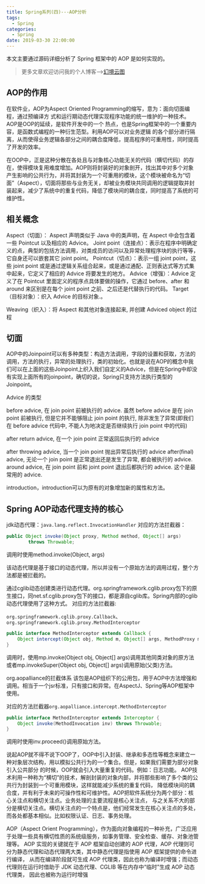 ```yaml
---
title: Spring系列(四)---AOP分析
tags:
  - Spring
categories:
  - Spring
date: 2019-03-30 22:00:00
---
```


本文主要通过源码详细分析了 Spring 框架中的 AOP 是如何实现的。

<!--more-->

> 更多文章欢迎访问我的个人博客-->[幻境云图](https://www.lixueduan.com/)

## AOP的作用

在软件业，AOP为Aspect Oriented Programming的缩写，意为：面向切面编程，通过预编译方
式和运行期动态代理实现程序功能的统一维护的一种技术。AOP是OOP的延续，是软件开发中的一个
热点，也是Spring框架中的一个重要内容，是函数式编程的一种衍生范型。利用AOP可以对业务逻辑
的各个部分进行隔离，从而使得业务逻辑各部分之间的耦合度降低，提高程序的可重用性，同时提高
了开发的效率。

在OOP中，正是这种分散在各处且与对象核心功能无关的代码（横切代码）的存在，使得模块复用难度增加。AOP则将封装好的对象剖开，找出其中对多个对象产生影响的公共行为，并将其封装为一个可重用的模块，这个模块被命名为“切面”（Aspect），切面将那些与业务无关，却被业务模块共同调用的逻辑提取并封装起来，减少了系统中的重复代码，降低了模块间的耦合度，同时提高了系统的可维护性。

## 相关概念

Aspect（切面）： Aspect 声明类似于 Java 中的类声明，在 Aspect 中会包含着一些 Pointcut 以及相应的 Advice。
Joint point（连接点）：表示在程序中明确定义的点，典型的包括方法调用，对类成员的访问以及异常处理程序块的执行等等，它自身还可以嵌套其它 joint point。
Pointcut（切点）：表示一组 joint point，这些 joint point 或是通过逻辑关系组合起来，或是通过通配、正则表达式等方式集中起来，它定义了相应的 Advice 将要发生的地方。
Advice（增强）：Advice 定义了在 Pointcut 里面定义的程序点具体要做的操作，它通过 before、after 和 around 来区别是在每个 joint point 之前、之后还是代替执行的代码。
Target（目标对象）：织入 Advice 的目标对象.。

Weaving（织入）：将 Aspect 和其他对象连接起来, 并创建 Adviced object 的过程

## 切面

AOP中的Joinpoint可以有多种类型：构造方法调用，字段的设置和获取，方法的调用，方法的执行，异常的处理执行，类的初始化。也就是说在AOP的概念中我们可以在上面的这些Joinpoint上织入我们自定义的Advice，但是在Spring中却没有实现上面所有的joinpoint，确切的说，Spring只支持方法执行类型的Joinpoint。

Advice 的类型

before advice, 在 join point 前被执行的 advice. 虽然 before advice 是在 join point 前被执行, 但是它并不能够阻止 join point 的执行, 除非发生了异常(即我们在 before advice 代码中, 不能人为地决定是否继续执行 join point 中的代码)

after return advice, 在一个 join point 正常返回后执行的 advice

after throwing advice, 当一个 join point 抛出异常后执行的 advice
after(final) advice, 无论一个 join point 是正常退出还是发生了异常, 都会被执行的 advice.
around advice, 在 join point 前和 joint point 退出后都执行的 advice. 这个是最常用的 advice.

introduction，introduction可以为原有的对象增加新的属性和方法。



















## Spring AOP动态代理支持的核心

jdk动态代理：`java.lang.reflect.InvocationHandler`
对应的方法拦截器：

```java
public Object invoke(Object proxy, Method method, Object[] args)
        throws Throwable;
```

调用时使用method.invoke(Object, args)

该动态代理是基于接口的动态代理，所以并没有一个原始方法的调用过程，整个方法都是被拦截的。

通过cglib动态创建类进行动态代理。org.springframework.cglib.proxy包下的原生接口，同net.sf.cglib.proxy包下的接口，都是源自cglib库。Spring内部的cglib动态代理使用了这种方式。
对应的方法拦截器:

`org.springframework.cglib.proxy.Callback`、 `org.springframework.cglib.proxy.MethodInterceptor`

```java
public interface MethodInterceptor extends Callback {
    Object intercept(Object obj, Method m, Object[] args, MethodProxy mp) throws Throwable
}
```

调用时，使用mp.invoke(Object obj, Object[] args)调用其他同类对象的原方法或者mp.invokeSuper(Object obj, Object[] args)调用原始(父类)方法。

org.aopalliance的拦截体系
该包是AOP组织下的公用包，用于AOP中方法增强和调用。相当于一个jsr标准，只有接口和异常。在AspectJ、Spring等AOP框架中使用。

对应的方法拦截器`org.aopalliance.intercept.MethodInterceptor`

```java
public interface MethodInterceptor extends Interceptor {
    Object invoke(MethodInvocation inv) throws Throwable;
}
```

调用时使用inv.proceed()调用原始方法。

说起AOP就不得不说下OOP了，OOP中引入封装、继承和多态性等概念来建立一种对象层次结构，用以模拟公共行为的一个集合。但是，如果我们需要为部分对象引入公共部分
的时候，OOP就会引入大量重复的代码。例如：日志功能。
AOP技术利用一种称为“横切”的技术，解剖封装的对象内部，并将那些影响了多个类的公共行为封装到一个可重用模块，这样就能减少系统的重复代码，
降低模块间的耦合度，并有利于未来的可操作性和可维护性。AOP把软件系统分为两个部分：核心关注点和横切关注点。业务处理的主要流程是核心关注点，
与之关系不大的部分是横切关注点。横切关注点的一个特点是，他们经常发生在核心关注点的多处，而各处都基本相似。比如权限认证、日志、事务处理。

AOP（Aspect Orient Programming），作为面向对象编程的一种补充，广泛应用于处理一些具有横切性质的系统级服务，如事务管理、安全检查、缓存、对象池管理等。
AOP 实现的关键就在于 AOP 框架自动创建的 AOP 代理，AOP 代理则可分为静态代理和动态代理两大类，其中静态代理是指使用 AOP 框架提供的命令进行编译，
从而在编译阶段就可生成 AOP 代理类，因此也称为编译时增强；而动态代理则在运行时借助于 JDK 动态代理、CGLIB 等在内存中“临时”生成 AOP 动态代理类，
因此也被称为运行时增强